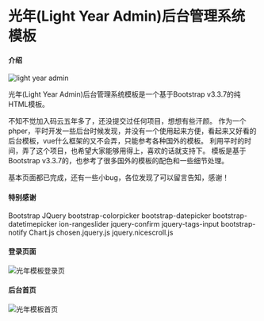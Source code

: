 # 光年(Light Year Admin)后台管理系统模板

#### 介绍
![light year admin](https://images.gitee.com/uploads/images/2019/0314/224956_3eb2a29a_82992.png "未命名-1.png")

光年(Light Year Admin)后台管理系统模板是一个基于Bootstrap v3.3.7的纯HTML模板。

不知不觉加入码云五年多了，还没提交过任何项目，想想有些汗颜。
作为一个phper，平时开发一些后台时候发现，并没有一个使用起来方便，看起来又好看的后台模板，vue什么框架的又不会弄，只能参考各种国外的模板。
利用平时的时间，弄了这个项目，也希望大家能够用得上，喜欢的话就支持下。
模板是基于Bootstrap v3.3.7的，也参考了很多国外的模板的配色和一些细节处理。

基本页面都已完成，还有一些小bug，各位发现了可以留言告知，感谢！

#### 特别感谢
Bootstrap
JQuery
bootstrap-colorpicker
bootstrap-datepicker
bootstrap-datetimepicker
ion-rangeslider
jquery-confirm
jquery-tags-input
bootstrap-notify
Chart.js
chosen.jquery.js
jquery.nicescroll.js

#### 登录页面
![光年模板登录页](https://images.gitee.com/uploads/images/2019/0316/223413_a840c9c2_82992.png "登录页面 - 光年(LightYear)后台管理系统模板.png")

#### 后台首页
![光年模板首页](https://images.gitee.com/uploads/images/2019/0314/231617_c0900993_82992.png "首页 - 光年(LightYear)后台管理系统模板.png")